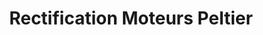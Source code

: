 ---
title: "Rectification Moteurs Peltier"
url: /vetraz-monthoux/rectification-moteurs-peltier/
shop: réparation de voitures
---